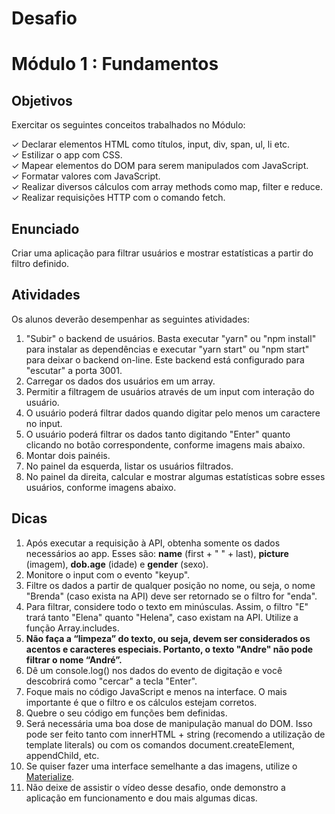 # Desafio

# Módulo 1 : Fundamentos

## Objetivos

Exercitar os seguintes conceitos trabalhados no Módulo:

  ✓ Declarar elementos HTML como títulos, input, div, span, ul, li etc.  
  ✓ Estilizar o app com CSS.  
  ✓ Mapear elementos do DOM para serem manipulados com JavaScript.  
  ✓ Formatar valores com JavaScript.  
  ✓ Realizar diversos cálculos com array methods como map, filter e reduce.  
  ✓ Realizar requisições HTTP com o comando fetch.  

## Enunciado

Criar uma aplicação para filtrar usuários e mostrar estatísticas a partir do filtro definido.

## Atividades

Os alunos deverão desempenhar as seguintes atividades:
1. "Subir" o backend de usuários. Basta executar "yarn" ou "npm install" para instalar as dependências e executar "yarn start" ou "npm start" para deixar o backend on-line. Este backend está configurado para "escutar" a porta 3001.
2. Carregar os dados dos usuários em um array.
3. Permitir a filtragem de usuários através de um input com interação do usuário.
4. O usuário poderá filtrar dados quando digitar pelo menos um caractere no input.
5. O usuário poderá filtrar os dados tanto digitando "Enter" quanto clicando no botão
correspondente, conforme imagens mais abaixo.
6. Montar dois painéis.
7. No painel da esquerda, listar os usuários filtrados.
8. No painel da direita, calcular e mostrar algumas estatísticas sobre esses usuários,
conforme imagens abaixo.

## Dicas

1. Após executar a requisição à API, obtenha somente os dados necessários ao app.
Esses são: **name** (first + " " + last), **picture** (imagem), **dob.age** (idade) e **gender**
(sexo).
2. Monitore o input com o evento "keyup".
3. Filtre os dados a partir de qualquer posição no nome, ou seja, o nome "Brenda" (caso
exista na API) deve ser retornado se o filtro for "enda".
4. Para filtrar, considere todo o texto em minúsculas. Assim, o filtro "E" trará tanto
"Elena" quanto "Helena", caso existam na API. Utilize a função Array.includes.
5. **Não faça a “limpeza” do texto, ou seja, devem ser considerados os acentos e
caracteres especiais. Portanto, o texto "Andre" não pode filtrar o nome
“André”.**
6. Dê um console.log() nos dados do evento de digitação e você descobrirá como
"cercar" a tecla "Enter".
7. Foque mais no código JavaScript e menos na interface. O mais importante é que o
filtro e os cálculos estejam corretos.
8. Quebre o seu código em funções bem definidas.
9. Será necessária uma boa dose de manipulação manual do DOM. Isso pode ser feito
tanto com innerHTML + string (recomendo a utilização de template literals) ou com
os comandos document.createElement, appendChild, etc.
10. Se quiser fazer uma interface semelhante a das imagens, utilize o [Materialize](https://materializecss.com).
11. Não deixe de assistir o vídeo desse desafio, onde demonstro a aplicação em
funcionamento e dou mais algumas dicas.

